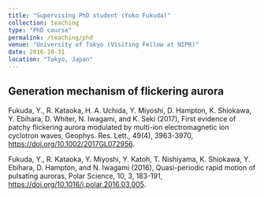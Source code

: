 ```yaml
---
title: "Supervising PhD student (Yoko Fukuda)"
collection: teaching
type: "PhD course"
permalink: /teaching/phd
venue: "University of Tokyo (Visiting Fellow at NIPR)"
date: 2016-10-31
location: "Tokyo, Japan"
---
```


Generation mechanism of flickering aurora
----
Fukuda, Y., R. Kataoka, H. A. Uchida, Y. Miyoshi, D. Hampton, K. Shiokawa, Y. Ebihara, D. Whiter, N. Iwagami, and K. Seki (2017), First evidence of patchy flickering aurora modulated by multi-ion electromagnetic ion cyclotron waves, Geophys. Res. Lett., 49(4), 3963-3970, https://doi.org/10.1002/2017GL072956. 

Fukuda, Y., R. Kataoka, Y. Miyoshi, Y. Katoh, T. Nishiyama, K. Shiokawa, Y. Ebihara, D. Hampton, and N. Iwagami (2016), Quasi-periodic rapid motion of pulsating auroras, Polar Science, 10, 3, 183-191, https://doi.org/10.1016/j.polar.2016.03.005.